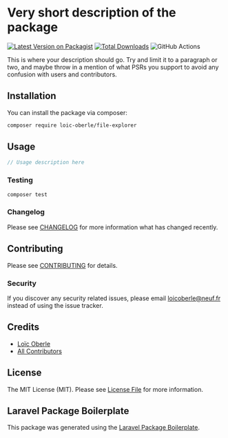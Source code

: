 # Very short description of the package

[![Latest Version on Packagist](https://img.shields.io/packagist/v/loic-oberle/file-explorer.svg?style=flat-square)](https://packagist.org/packages/loic-oberle/file-explorer)
[![Total Downloads](https://img.shields.io/packagist/dt/loic-oberle/file-explorer.svg?style=flat-square)](https://packagist.org/packages/loic-oberle/file-explorer)
![GitHub Actions](https://github.com/loic-oberle/file-explorer/actions/workflows/main.yml/badge.svg)

This is where your description should go. Try and limit it to a paragraph or two, and maybe throw in a mention of what PSRs you support to avoid any confusion with users and contributors.

## Installation

You can install the package via composer:

```bash
composer require loic-oberle/file-explorer
```

## Usage

```php
// Usage description here
```

### Testing

```bash
composer test
```

### Changelog

Please see [CHANGELOG](CHANGELOG.md) for more information what has changed recently.

## Contributing

Please see [CONTRIBUTING](CONTRIBUTING.md) for details.

### Security

If you discover any security related issues, please email loicoberle@neuf.fr instead of using the issue tracker.

## Credits

-   [Loïc Oberle](https://github.com/loic-oberle)
-   [All Contributors](../../contributors)

## License

The MIT License (MIT). Please see [License File](LICENSE.md) for more information.

## Laravel Package Boilerplate

This package was generated using the [Laravel Package Boilerplate](https://laravelpackageboilerplate.com).
